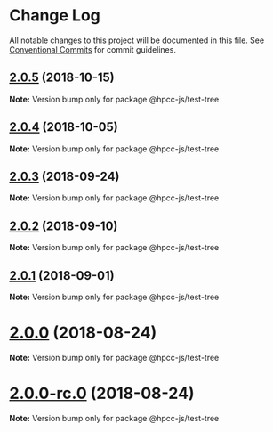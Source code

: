 # Change Log

All notable changes to this project will be documented in this file.
See [Conventional Commits](https://conventionalcommits.org) for commit guidelines.

<a name="2.0.5"></a>
## [2.0.5](https://github.com/GordonSmith/Visualization/compare/@hpcc-js/test-tree@2.0.4...@hpcc-js/test-tree@2.0.5) (2018-10-15)

**Note:** Version bump only for package @hpcc-js/test-tree





<a name="2.0.4"></a>
## [2.0.4](https://github.com/GordonSmith/Visualization/compare/@hpcc-js/test-tree@2.0.3...@hpcc-js/test-tree@2.0.4) (2018-10-05)

**Note:** Version bump only for package @hpcc-js/test-tree





<a name="2.0.3"></a>
## [2.0.3](https://github.com/GordonSmith/Visualization/compare/@hpcc-js/test-tree@2.0.2...@hpcc-js/test-tree@2.0.3) (2018-09-24)

**Note:** Version bump only for package @hpcc-js/test-tree





<a name="2.0.2"></a>
## [2.0.2](https://github.com/GordonSmith/Visualization/compare/@hpcc-js/test-tree@2.0.1...@hpcc-js/test-tree@2.0.2) (2018-09-10)

**Note:** Version bump only for package @hpcc-js/test-tree





<a name="2.0.1"></a>
## [2.0.1](https://github.com/GordonSmith/Visualization/compare/@hpcc-js/test-tree@2.0.0...@hpcc-js/test-tree@2.0.1) (2018-09-01)

**Note:** Version bump only for package @hpcc-js/test-tree





<a name="2.0.0"></a>
# [2.0.0](https://github.com/GordonSmith/Visualization/compare/@hpcc-js/test-tree@0.0.57...@hpcc-js/test-tree@2.0.0) (2018-08-24)

**Note:** Version bump only for package @hpcc-js/test-tree





<a name="2.0.0-rc.0"></a>
# [2.0.0-rc.0](https://github.com/GordonSmith/Visualization/compare/@hpcc-js/test-tree@0.0.57...@hpcc-js/test-tree@2.0.0-rc.0) (2018-08-24)

**Note:** Version bump only for package @hpcc-js/test-tree
